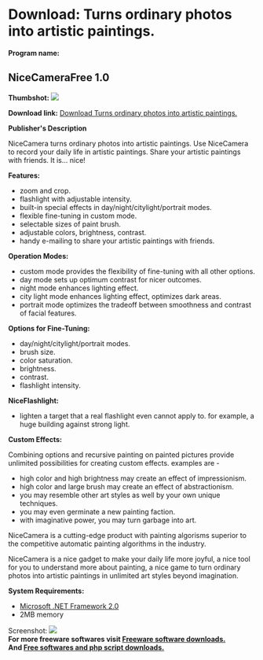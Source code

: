 # Download: Turns ordinary photos into artistic paintings.

**Program name:**

## NiceCameraFree 1.0

  
**Thumbshot:** ![](http://www.freewarefiles.com/screenshot/nicecamerafree_md.jpg)   
  
**Download link:** [Download Turns ordinary photos into artistic paintings.](http://freesoftwares.boysofts.com/NiceCameraFree_program_52966.html)  
  


**Publisher's Description**  
  


NiceCamera turns ordinary photos into artistic paintings. Use NiceCamera to record your daily life in artistic paintings. Share your artistic paintings with friends. It is... nice! 

**Features:**

  * zoom and crop. 
  * flashlight with adjustable intensity. 
  * built-in special effects in day/night/citylight/portrait modes. 
  * flexible fine-tuning in custom mode. 
  * selectable sizes of paint brush. 
  * adjustable colors, brightness, contrast. 
  * handy e-mailing to share your artistic paintings with friends. 

**Operation Modes:**

  * custom mode provides the flexibility of fine-tuning with all other options. 
  * day mode sets up optimum contrast for nicer outcomes. 
  * night mode enhances lighting effect. 
  * city light mode enhances lighting effect, optimizes dark areas. 
  * portrait mode optimizes the tradeoff between smoothness and contrast of facial features. 

**Options for Fine-Tuning:**

  * day/night/citylight/portrait modes. 
  * brush size. 
  * color saturation. 
  * brightness. 
  * contrast. 
  * flashlight intensity. 

**NiceFlashlight:**

  * lighten a target that a real flashlight even cannot apply to. for example, a huge building against strong light. 

**Custom Effects:**

Combining options and recursive painting on painted pictures provide unlimited possibilities for creating custom effects. examples are - 

  * high color and high brightness may create an effect of impressionism. 
  * high color and large brush may create an effect of abstractionism. 
  * you may resemble other art styles as well by your own unique techniques. 
  * you may even germinate a new painting faction. 
  * with imaginative power, you may turn garbage into art. 

NiceCamera is a cutting-edge product with painting algorisms superior to the competitive automatic painting algorithms in the industry.

NiceCamera is a nice gadget to make your daily life more joyful, a nice tool for you to understand more about painting, a nice game to turn ordinary photos into artistic paintings in unlimited art styles beyond imagination.

**System Requirements:**

  * [Microsoft .NET Framework 2.0](http://www.freewarefiles.com/Microsoft-NET-Framework-20-x86-Final_program_16026.html)
  * 2MB memory 

  
  
Screenshot: ![](http://www.freewarefiles.com/screenshot/nicecamerafree.jpg)   
**For more freeware softwares visit [Freeware software downloads.](http://freesoftwares.boysofts.com/)**   
**And [Free softwares and php script downloads.](http://www.boysofts.com/)**
